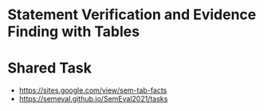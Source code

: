 # Statement Verification and Evidence Finding with Tables

# Shared Task
- https://sites.google.com/view/sem-tab-facts
- https://semeval.github.io/SemEval2021/tasks
